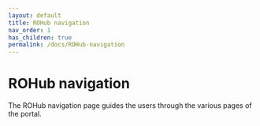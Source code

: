 ```yaml
---
layout: default
title: ROHub navigation
nav_order: 1
has_children: true
permalink: /docs/ROHub-navigation
---
```


# ROHub navigation

The ROHub navigation page guides the users through the various pages of the portal.  
